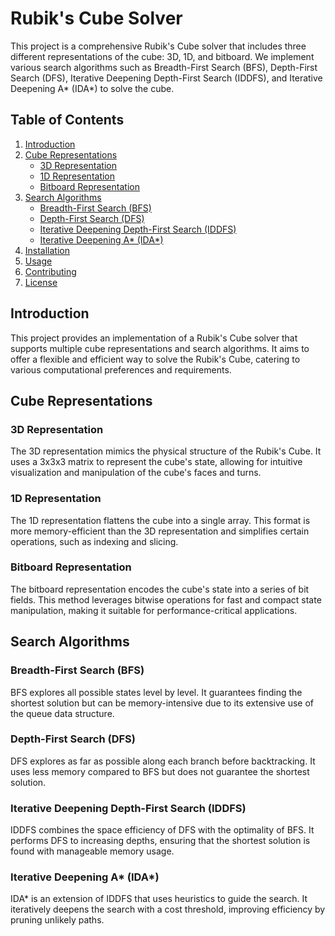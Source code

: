 # Rubik's Cube Solver

This project is a comprehensive Rubik's Cube solver that includes three different representations of the cube: 3D, 1D, and bitboard. We implement various search algorithms such as Breadth-First Search (BFS), Depth-First Search (DFS), Iterative Deepening Depth-First Search (IDDFS), and Iterative Deepening A* (IDA*) to solve the cube.

## Table of Contents

1. [Introduction](#introduction)
2. [Cube Representations](#cube-representations)
    - [3D Representation](#3d-representation)
    - [1D Representation](#1d-representation)
    - [Bitboard Representation](#bitboard-representation)
3. [Search Algorithms](#search-algorithms)
    - [Breadth-First Search (BFS)](#breadth-first-search-bfs)
    - [Depth-First Search (DFS)](#depth-first-search-dfs)
    - [Iterative Deepening Depth-First Search (IDDFS)](#iterative-deepening-depth-first-search-iddfs)
    - [Iterative Deepening A* (IDA*)](#iterative-deepening-astar-ida)
4. [Installation](#installation)
5. [Usage](#usage)
6. [Contributing](#contributing)
7. [License](#license)

## Introduction

This project provides an implementation of a Rubik's Cube solver that supports multiple cube representations and search algorithms. It aims to offer a flexible and efficient way to solve the Rubik's Cube, catering to various computational preferences and requirements.

## Cube Representations

### 3D Representation

The 3D representation mimics the physical structure of the Rubik's Cube. It uses a 3x3x3 matrix to represent the cube's state, allowing for intuitive visualization and manipulation of the cube's faces and turns.

### 1D Representation

The 1D representation flattens the cube into a single array. This format is more memory-efficient than the 3D representation and simplifies certain operations, such as indexing and slicing.

### Bitboard Representation

The bitboard representation encodes the cube's state into a series of bit fields. This method leverages bitwise operations for fast and compact state manipulation, making it suitable for performance-critical applications.

## Search Algorithms

### Breadth-First Search (BFS)

BFS explores all possible states level by level. It guarantees finding the shortest solution but can be memory-intensive due to its extensive use of the queue data structure.

### Depth-First Search (DFS)

DFS explores as far as possible along each branch before backtracking. It uses less memory compared to BFS but does not guarantee the shortest solution.

### Iterative Deepening Depth-First Search (IDDFS)

IDDFS combines the space efficiency of DFS with the optimality of BFS. It performs DFS to increasing depths, ensuring that the shortest solution is found with manageable memory usage.

### Iterative Deepening A* (IDA*)

IDA* is an extension of IDDFS that uses heuristics to guide the search. It iteratively deepens the search with a cost threshold, improving efficiency by pruning unlikely paths.


